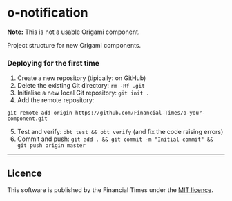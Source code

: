 # o-notification

**Note:** This is not a usable Origami component.

Project structure for new Origami components.

### Deploying for the first time

1. Create a new repository (tipically: on GitHub)
2. Delete the existing Git directory: `rm -Rf .git`
3. Initialise a new local Git repository: `git init .`
4. Add the remote repository:

  ```
  git remote add origin https://github.com/Financial-Times/o-your-component.git
  ```
5. Test and verify: `obt test && obt verify` (and fix the code raising errors)
6. Commit and push: `git add . && git commit -m "Initial commit" && git push origin master`

----

## Licence

This software is published by the Financial Times under the [MIT licence](http://opensource.org/licenses/MIT).
